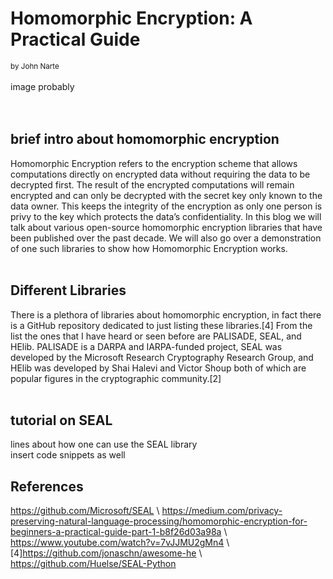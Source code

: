 # Homomorphic Encryption: A Practical Guide
<sub>by John Narte</sub>
<br/><br/>
image probably
\
<br/><br/>
## brief intro about homomorphic encryption
Homomorphic Encryption refers to the encryption scheme that allows computations directly on encrypted data without requiring the data to be decrypted first. The result of the encrypted computations will remain encrypted and can only be decrypted with the secret key only known to the data owner. This keeps the integrity of the encryption as only one person is privy to the key which protects the data’s confidentiality. In this blog we will talk about various open-source homomorphic encryption libraries that have been published over the past decade. We will also go over a demonstration of one such libraries to show how Homomorphic Encryption works.
<br/><br/>
## Different Libraries
There is a plethora of libraries about homomorphic encryption, in fact there is a GitHub repository dedicated to just listing these libraries.[4] From the list the ones that I have heard or seen before are PALISADE, SEAL, and HElib. PALISADE is a DARPA and IARPA-funded project, SEAL was developed by the Microsoft Research Cryptography Research Group, and HElib was developed by Shai Halevi and Victor Shoup both of which are popular figures in the cryptographic community.[2]
<br/><br/>
## tutorial on SEAL
lines about how one can use the SEAL library
\
insert code snippets as well
## References
https://github.com/Microsoft/SEAL 
\ https://medium.com/privacy-preserving-natural-language-processing/homomorphic-encryption-for-beginners-a-practical-guide-part-1-b8f26d03a98a 
\ https://www.youtube.com/watch?v=7vJJMU2gMn4
\ [4]https://github.com/jonaschn/awesome-he 
\ https://github.com/Huelse/SEAL-Python 
